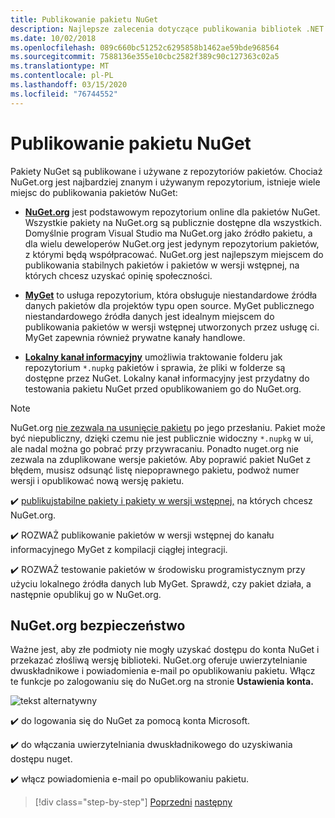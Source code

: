 ```yaml
---
title: Publikowanie pakietu NuGet
description: Najlepsze zalecenia dotyczące publikowania bibliotek .NET w nuget.
ms.date: 10/02/2018
ms.openlocfilehash: 089c660bc51252c6295858b1462ae59bde968564
ms.sourcegitcommit: 7588136e355e10cbc2582f389c90c127363c02a5
ms.translationtype: MT
ms.contentlocale: pl-PL
ms.lasthandoff: 03/15/2020
ms.locfileid: "76744552"
---
```

# <a name="publishing-a-nuget-package"></a>Publikowanie pakietu NuGet

Pakiety NuGet są publikowane i używane z repozytoriów pakietów. Chociaż NuGet.org jest najbardziej znanym i używanym repozytorium, istnieje wiele miejsc do publikowania pakietów NuGet:

* **[NuGet.org](https://www.nuget.org/)** jest podstawowym repozytorium online dla pakietów NuGet. Wszystkie pakiety na NuGet.org są publicznie dostępne dla wszystkich. Domyślnie program Visual Studio ma NuGet.org jako źródło pakietu, a dla wielu deweloperów NuGet.org jest jedynym repozytorium pakietów, z którymi będą współpracować. NuGet.org jest najlepszym miejscem do publikowania stabilnych pakietów i pakietów w wersji wstępnej, na których chcesz uzyskać opinię społeczności.

* **[MyGet](https://myget.org/)** to usługa repozytorium, która obsługuje niestandardowe źródła danych pakietów dla projektów typu open source. MyGet publicznego niestandardowego źródła danych jest idealnym miejscem do publikowania pakietów w wersji wstępnej utworzonych przez usługę ci. MyGet zapewnia również prywatne kanały handlowe.

* **[Lokalny kanał informacyjny](/nuget/hosting-packages/local-feeds)** umożliwia traktowanie folderu jak repozytorium `*.nupkg` pakietów i sprawia, że pliki w folderze są dostępne przez NuGet. Lokalny kanał informacyjny jest przydatny do testowania pakietu NuGet przed opublikowaniem go do NuGet.org.

> [!NOTE]
> NuGet.org [nie zezwala na usunięcie pakietu](/nuget/policies/deleting-packages) po jego przesłaniu. Pakiet może być niepubliczny, dzięki czemu nie jest publicznie widoczny `*.nupkg` w ui, ale nadal można go pobrać przy przywracaniu. Ponadto nuget.org nie zezwala na zduplikowane wersje pakietów. Aby poprawić pakiet NuGet z błędem, musisz odsunąć listę niepoprawnego pakietu, podwoż numer wersji i opublikować nową wersję pakietu.

✔️ [publikujstabilne pakiety i pakiety w wersji wstępnej,](/nuget/create-packages/publish-a-package) na których chcesz NuGet.org.

✔️ ROZWAŻ publikowanie pakietów w wersji wstępnej do kanału informacyjnego MyGet z kompilacji ciągłej integracji.

✔️ ROZWAŻ testowanie pakietów w środowisku programistycznym przy użyciu lokalnego źródła danych lub MyGet. Sprawdź, czy pakiet działa, a następnie opublikuj go w NuGet.org.

## <a name="nugetorg-security"></a>NuGet.org bezpieczeństwo

Ważne jest, aby złe podmioty nie mogły uzyskać dostępu do konta NuGet i przekazać złośliwą wersję biblioteki. NuGet.org oferuje uwierzytelnianie dwuskładnikowe i powiadomienia e-mail po opublikowaniu pakietu. Włącz te funkcje po zalogowaniu się do NuGet.org na stronie **Ustawienia konta.**

![tekst alternatywny](./media/publish-nuget-package/nuget-2fa.png "Zabezpieczenia konta NuGet")

✔️ do logowania się do NuGet za pomocą konta Microsoft.

✔️ do włączania uwierzytelniania dwuskładnikowego do uzyskiwania dostępu nuget.

✔️ włącz powiadomienia e-mail po opublikowaniu pakietu.

>[!div class="step-by-step"]
>[Poprzedni](sourcelink.md)
>[następny](versioning.md)
